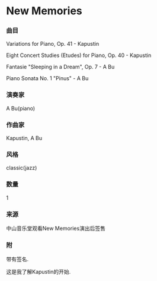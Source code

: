 # New Memories

### 曲目
Variations for Piano, Op. 41 - Kapustin

Eight Concert Studies (Etudes) for Piano, Op. 40 - Kapustin

Fantasie "Sleeping in a Dream", Op. 7 - A Bu

Piano Sonata No. 1 "Pinus" - A Bu
### 演奏家
A Bu(piano)
### 作曲家
Kapustin, A Bu
### 风格
classic(jazz)
### 数量
1
### 来源
中山音乐堂观看New Memories演出后签售
### 附
带有签名.

这是我了解Kapustin的开始.